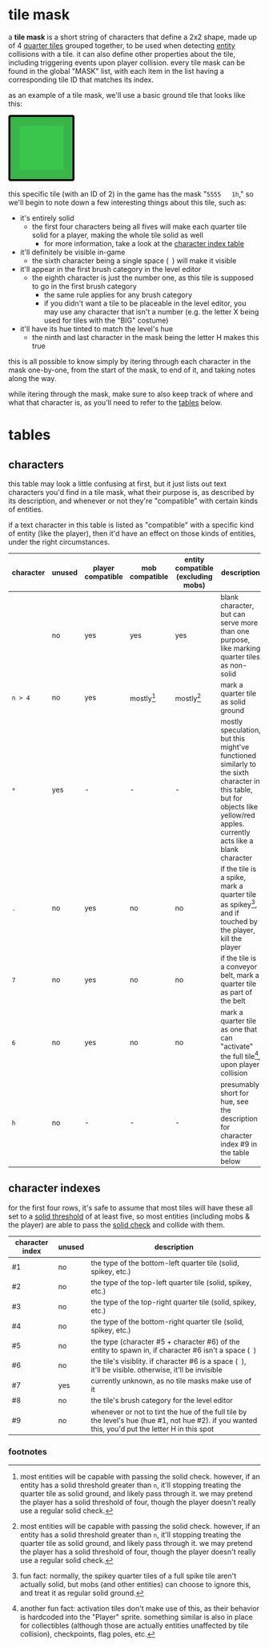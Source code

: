 <!--
    created: June 17th, 2024
    updated: June 18th, 2024
-->

# tile mask
a **tile mask** is a short string of characters that define a 2x2 shape, made up of 4 [quarter tiles](./glossary.md#quarter-tile) grouped together, to be used when detecting [entity](./glossary.md#entity) collisions with a tile. it can also define other properties about the tile, including triggering events upon player collision. every tile mask can be found in the global "MASK" list, with each item in the list having a corresponding tile ID that matches its index.

as an example of a tile mask, we'll use a basic ground tile that looks like this:

![a basic green ground tile](../res/ground.svg)

this specific tile (with an ID of 2) in the game has the mask "`5555   1h`," so we'll begin to note down a few interesting things about this tile, such as:

- it's entirely solid
    - the first four characters being all fives will make each quarter tile solid for a player, making the whole tile solid as well
        - for more information, take a look at  the [character index table](#characters)
- it'll definitely be visible in-game
    - the sixth character being a single space (` `) will make it visible
- it'll appear in the first brush category in the level editor
    - the eighth character is just the number one, as this tile is supposed to go in the first brush category
        - the same rule applies for any brush category
        - if you didn't want a tile to be placeable in the level editor, you may use any character that isn't a number (e.g. the letter X being used for tiles with the "BIG" costume)
- it'll have its hue tinted to match the level's hue
    - the ninth and last character in the mask being the letter H makes this true

this is all possible to know simply by itering through each character in the mask one-by-one, from the start of the mask, to end of it, and taking notes along the way.

while itering through the mask, make sure to also keep track of where and what that character is, as you'll need to refer to the [tables](#tables) below.

# tables
## characters
this table may look a little confusing at first, but it just lists out text characters you'd find in a tile mask, what their purpose is, as described by its description, and whenever or not they're "compatible" with certain kinds of entities.

if a text character in this table is listed as "compatible" with a specific kind of entity (like the player), then it'd have an effect on those kinds of entities, under the right circumstances.

<!-- TODO: clarify the character table a little more -->

character | unused | player compatible | mob compatible | entity compatible (excluding mobs) | description
--------- | ------ | ----------------- | -------------- | ---------------------------------------------------------- | -----------
` `       | no     | yes               | yes            | yes                                                        | blank character, but can serve more than one purpose, like marking quarter tiles as non-solid
`n > 4`   | no     | yes               | mostly[^1]     | mostly[^1]                                                 | mark a quarter tile as solid ground
`*`       | yes    | -                 | -              | -                                                          | mostly speculation, but this might've functioned similarly to the sixth character in this table, but for objects like yellow/red apples. currently acts like a blank character
`.`       | no     | yes               | no             | no                                                         | if the tile is a spike, mark a quarter tile as spikey[^2], and if touched by the player, kill the player
`7`       | no     | yes               | no             | no                                                         | if the tile is a conveyor belt, mark a quarter tile as part of the belt
`6`       | no     | yes               | no             | no                                                         | mark a quarter tile as one that can "activate" the full tile[^3], upon player collision
`h`       | no     | -                 | -              | -                                                          | presumably short for hue, see the description for character index #9 in the table below

## character indexes
for the first four rows, it's safe to assume that most tiles will have these all set to a [solid threshold](./glossary.md#solid-threshold) of at least five, so most entities (including mobs & the player) are able to pass the [solid check](./glossary.md#solid-check) and collide with them.

character index  | unused | description
---------------- | ------ |-----------
#1               | no     | the type of the bottom-left quarter tile (solid, spikey, etc.)
#2               | no     | the type of the top-left quarter tile (solid, spikey, etc.)
#3               | no     | the type of the top-right quarter tile (solid, spikey, etc.)
#4               | no     | the type of the bottom-right quarter tile (solid, spikey, etc.)
#5               | no     | the type (character #5 + character #6) of the entity to spawn in, if character #6 isn't a space (` `)
#6               | no     | the tile's visiblity. if character #6 is a space (` `), it'll be visible. otherwise, it'll be invisible
#7               | yes    | currently unknown, as no tile masks make use of it
#8               | no     | the tile's brush category for the level editor
#9               | no     | whenever or not to tint the hue of the full tile by the level's hue (hue #1, not hue #2). if you wanted this, you'd put the letter H in this spot

### footnotes
[^1]: most entities will be capable with passing the solid check. however, if an entity has a solid threshold greater than `n`, it'll stopping treating the quarter tile as solid ground, and likely pass through it. we may pretend the player has a solid threshold of four, though the player doesn't really use a regular solid check.

[^2]: fun fact: normally, the spikey quarter tiles of a full spike tile aren't actually solid, but mobs (and other entities) can choose to ignore this, and treat it as regular solid ground.

[^3]: another fun fact: activation tiles don't make use of this, as their behavior is hardcoded into the "Player" sprite. something similar is also in place for collectibles (although those are actually entities unaffected by tile collision), checkpoints, flag poles, etc.
